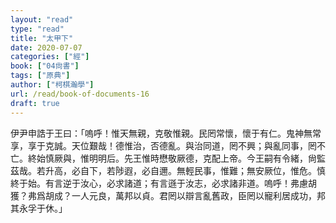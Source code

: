 ```yaml
---
layout: "read"
type: "read"
title: "太甲下"
date: 2020-07-07
categories: ["經"]
book: ["04尙書"]
tags: ["原典"]
author: ["柯棋瀚學"]
url: /read/book-of-documents-16
draft: true
---
```


伊尹申誥于王曰：「嗚呼！惟天無親，克敬惟親。民罔常懷，懷于有仁。鬼神無常享，享于克誠。天位艱哉！德惟治，否德亂。與治同道，罔不興；與亂同事，罔不亡。終始慎厥與，惟明明后。先王惟時懋敬厥德，克配上帝。今王嗣有令緒，尙監茲哉。若升高，必自下，若陟遐，必自邇。無輕民事，惟難；無安厥位，惟危。慎終于始。有言逆于汝心，必求諸道；有言遜于汝志，必求諸非道。嗚呼！弗慮胡獲？弗爲胡成？一人元良，萬邦以貞。君罔以辯言亂舊政，臣罔以寵利居成功，邦其永孚于休。」
